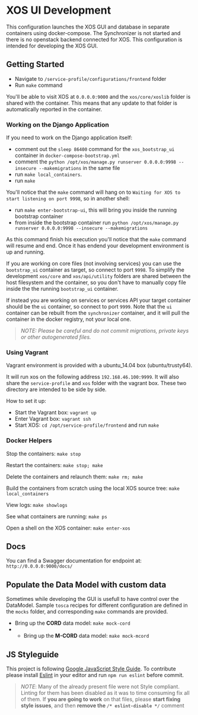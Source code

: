 # XOS UI Development

This configuration launches the XOS GUI and database in separate containers
using docker-compose.  The Synchronizer is not started and there is no openstack backend connected for XOS.  This configuration is intended for developing the XOS GUI.

## Getting Started

- Navigate to `/service-profile/configurations/frontend` folder
- Run `make` command

You'll be able to visit XOS at `0.0.0.0:9000` and the `xos/core/xoslib` folder is shared with the container. This means that any update to that folder is automatically reported in the container.

### Working on the Django Application
If you need to work on the Django application itself:
- comment out the `sleep 86400` command for the `xos_bootstrap_ui` container in `docker-compose-bootstrap.yml`
- comment the `python /opt/xos/manage.py runserver 0.0.0.0:9998 --insecure --makemigrations` in the same file
- run `make local_containers`.
- run `make`

You'll notice that the `make` command will hang on to `Waiting for XOS to start listening on port 9998`, so in another shell:
- run `make enter-bootstrap-ui`, this will bring you inside the running bootstrap container
- from inside the bootstrap container run `python /opt/xos/manage.py runserver 0.0.0.0:9998 --insecure --makemigrations`

As this command finish his execution you'll notice that the `make` command will resume and end. Once it has endend your development environment is up and running. 

If you are working on core files (not involving services) you can use the `bootstrap_ui` container as target, so connect to port `9998`. To simplify the development `xos/core` and `xos/api/utility` folders are shared between the host filesystem and the container, so you don't have to manually copy file inside the the running `bootstrap_ui` container.

If instead you are working on services or services API your target container should be the `ui` container, so connect to port `9999`. Note that the `ui` container can be rebuilt from the `synchronizer` container, and it will pull the container in the docker registry, not your local one.

> _NOTE:
> Please be careful and do not commit migrations, private keys or other autogenerated files._


### Using Vagrant

Vagrant environment is provided with a ubuntu_14.04 box (ubuntu/trusty64). 

It will run xos on the following address `192.168.46.100:9999`. 
It will also share the `service-profile` and `xos` folder with the vagrant box. These two directory are intended to be side by side.

How to set it up:
- Start the Vagrant box: `vagrant up`
- Enter Vagrant box: `vagrant ssh`
- Start XOS: `cd /opt/service-profile/frontend` and run `make`

### Docker Helpers

Stop the containers: `make stop`

Restart the containers: `make stop; make`

Delete the containers and relaunch them: `make rm; make`

Build the containers from scratch using the local XOS source tree: `make local_containers`

View logs: `make showlogs`

See what containers are running: `make ps`

Open a shell on the XOS container: `make enter-xos`

## Docs

You can find a Swagger documentation for endpoint at: `http://0.0.0.0:9000/docs/`

## Populate the Data Model with custom data

Sometimes while developing the GUI is usefull to have control over the DataModel. Sample `tosca` recipes for different configuration are defined in the `mocks` folder, and corresponding `make` commands are provided.

- Bring up the **CORD** data model: `make mock-cord`
- - Bring up the **M-CORD** data model: `make mock-mcord`

## JS Styleguide

This project is following [Google JavaScript Style Guide](https://google.github.io/styleguide/javascriptguide.xml). To contribute please install [Eslint](http://eslint.org/) in your editor and run `npm run eslint` before commit.

> _NOTE_:
> Many of the already present file were not Style compliant. Linting for them has been disabled as it was to time consuming fix all of them. If **you are going to work** on that files, please **start fixing style issues**, and then **remove the `/* eslint-disable */`** comment
